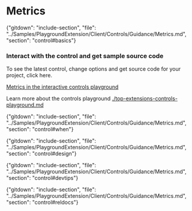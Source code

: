 ﻿# Metrics

{"gitdown": "include-section", "file": "../Samples/PlaygroundExtension/Client/Controls/Guidance/Metrics.md", "section": "control#basics"}

<!-- TODO get an IMAGE to embed here -->

### Interact with the control and get sample source code
To see the latest control, change options and get source code for your project, click here.

<a href="https://ms.portal.azure.com/?Microsoft_Azure_Playground=true#blade/Microsoft_Azure_Playground/ControlsIndexBlade/MetricsPlayground" target="_blank">Metrics in the interactive controls playground</a>

Learn more about the controls playground [./top-extensions-controls-playground.md](./top-extensions-controls-playground.md)


<!-- TODO get an SAMPLE CODE to embed here -->

{"gitdown": "include-section", "file": "../Samples/PlaygroundExtension/Client/Controls/Guidance/Metrics.md", "section": "control#when"}

{"gitdown": "include-section", "file": "../Samples/PlaygroundExtension/Client/Controls/Guidance/Metrics.md", "section": "control#design"}

{"gitdown": "include-section", "file": "../Samples/PlaygroundExtension/Client/Controls/Guidance/Metrics.md", "section": "control#devtips"}

{"gitdown": "include-section", "file": "../Samples/PlaygroundExtension/Client/Controls/Guidance/Metrics.md", "section": "control#reldocs"}
